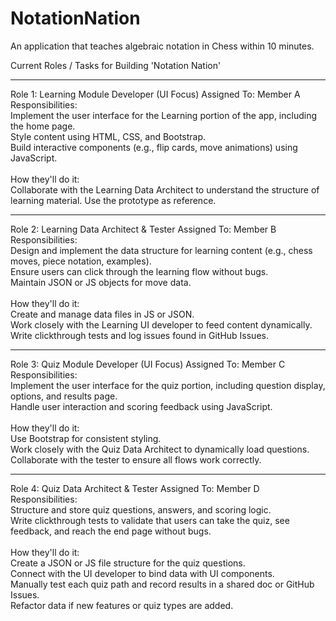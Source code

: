 # NotationNation
An application that teaches algebraic notation in Chess within 10 minutes.

Current Roles / Tasks for Building 'Notation Nation'
<hr>
Role 1: Learning Module Developer (UI Focus)
Assigned To: Member A <br>
Responsibilities:<br>
Implement the user interface for the Learning portion of the app, including the home page.<br>
Style content using HTML, CSS, and Bootstrap.<br>
Build interactive components (e.g., flip cards, move animations) using JavaScript.
<br><br>
How they'll do it:<br>
Collaborate with the Learning Data Architect to understand the structure of learning material.
Use the prototype as reference.<br>
<hr>
Role 2: Learning Data Architect & Tester
Assigned To: Member B <br>
Responsibilities:<br>
Design and implement the data structure for learning content (e.g., chess moves, piece notation, examples).<br>
Ensure users can click through the learning flow without bugs.<br>
Maintain JSON or JS objects for move data.
<br><br>
How they'll do it:<br>
Create and manage data files in JS or JSON.<br>
Work closely with the Learning UI developer to feed content dynamically.<br>
Write clickthrough tests and log issues found in GitHub Issues.
<hr>
Role 3: Quiz Module Developer (UI Focus)
Assigned To: Member C <br>
Responsibilities:<br>
Implement the user interface for the quiz portion, including question display, options, and results page.<br>
Handle user interaction and scoring feedback using JavaScript.
<br><br>
How they'll do it:<br>
Use Bootstrap for consistent styling.<br>
Work closely with the Quiz Data Architect to dynamically load questions.<br>
Collaborate with the tester to ensure all flows work correctly.
<hr>
Role 4: Quiz Data Architect & Tester
Assigned To: Member D<br>
Responsibilities:<br>
Structure and store quiz questions, answers, and scoring logic.<br>
Write clickthrough tests to validate that users can take the quiz, see feedback, and reach the end page without bugs.<br>
<br>
How they'll do it:<br>
Create a JSON or JS file structure for the quiz questions.<br>
Connect with the UI developer to bind data with UI components.<br>
Manually test each quiz path and record results in a shared doc or GitHub Issues.<br>
Refactor data if new features or quiz types are added.

  

